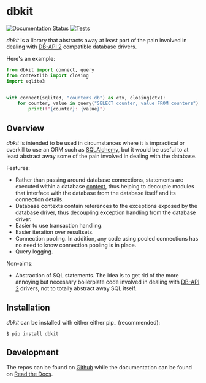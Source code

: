 # dbkit

[![Documentation Status](https://readthedocs.org/projects/dbkit/badge/?version=latest)](https://dbkit.readthedocs.io/en/latest/?badge=latest)
[![Tests](https://github.com/kgaughan/dbkit/actions/workflows/tests.yml/badge.svg)](https://github.com/kgaughan/dbkit/actions/workflows/tests.yml)

*dbkit* is a library that abstracts away at least part of the pain involved in
dealing with [DB-API 2] compatible database drivers.

Here's an example:

```python
from dbkit import connect, query
from contextlib import closing
import sqlite3


with connect(sqlite3, "counters.db") as ctx, closing(ctx):
    for counter, value in query("SELECT counter, value FROM counters"):
        print(f"{counter}: {value}")
```

## Overview

*dbkit* is intended to be used in circumstances where it is impractical or
overkill to use an ORM such as [SQLAlchemy], but it would be useful to at
least abstract away some of the pain involved in dealing with the database.

Features:

- Rather than passing around database connections, statements are executed
  within a database [context], thus helping to decouple modules that interface
  with the database from the database itself and its connection details.
- Database contexts contain references to the exceptions exposed by the
  database driver, thus decoupling exception handling from the database driver.
- Easier to use transaction handling.
- Easier iteration over resultsets.
- Connection pooling. In addition, any code using pooled connections has no
  need to know connection pooling is in place.
- Query logging.

Non-aims:

- Abstraction of SQL statements. The idea is to get rid of the more annoying
  but necessary boilerplate code involved in dealing with [DB-API 2] drivers,
  not to totally abstract away SQL itself.

## Installation

*dbkit* can be installed with either either pip_ (recommended):

```
$ pip install dbkit
```

## Development

The repos can be found on [Github](https://github.com/kgaughan/dbkit) while the
documentation can be found on [Read the Docs](http://dbkit.readthedocs.org/).

[DB-API 2]: http://www.python.org/dev/peps/pep-0249/
[SQLAlchemy]: http://sqlalchemy.org/
[context]: http://docs.python.org/library/contextlib.html
[pip]: http://www.pip-installer.org/
